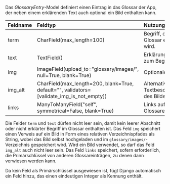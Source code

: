 Das *GlossaryEntry*-Model definiert einen Eintrag in das Glossar der App, der neben einem erklärenden Text
auch optional ein Bild enthalten kann.

| Feldname | Feldtyp | Nutzung |
| :--- | :--- | :--- |
| term | CharField(max_length=100) | Begriff, der im Glossar erklärt wird. |
| text | TextField() | Erklärungstext zum Begriff |
| img | ImageField(upload_to="glossary/images/", null=True, blank=True) | Optionales Bild |
| img_alt | CharField(max_length=200, blank=True, default="", validators=[validate_img_is_not_empty]) | Alternative Textbeschreibung des Bildes |
| links | ManyToManyField("self", symmetrical=False, blank=True) | Links auf andere Glossareinträge |

Die Felder `term` und `text` dürfen nicht leer sein, damit kein leerer Abschnitt oder nicht erklärter Begriff
im Glossar enthalten ist. Das Feld `img` speichert einen Verweis auf ein Bild in Form eines relativen
Verzeichnispfades als String, wobei das Bild selbst hochgeladen und im `glossary/images/`-Verzeichnis
gespeichert wird. Wird ein Bild verwendet, so darf das Feld `img_alt` auch nicht leer sein. Das Feld `links`
speichert, sofern erforderlich, die Primärschlüssel von anderen Glossareinträgen, zu denen dann verwiesen
werden kann.

Da kein Feld als Primärschlüssel ausgewiesen ist, fügt Django automatisch ein Feld hinzu, das einen
eindeutigen Integer als Kennung enthält.
